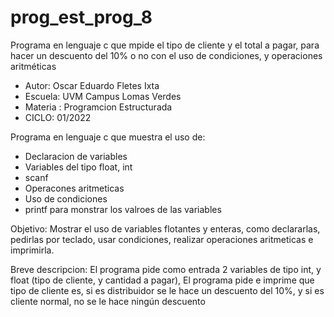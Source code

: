 # prog_est_prog_8
Programa en lenguaje c que mpide el tipo de cliente y el total a pagar, para hacer un descuento del 10% o no con el uso de condiciones, y operaciones aritméticas
* Autor: Oscar Eduardo Fletes Ixta
* Escuela: UVM Campus Lomas Verdes
* Materia : Programcion Estructurada
* CICLO: 01/2022

Programa en lenguaje c que muestra el uso de:
* Declaracion de variables 
* Variables del tipo float, int
* scanf
* Operacones aritmeticas 
* Uso de condiciones 
* printf para monstrar los valroes de las variables

Objetivo:
Mostrar el uso de variables flotantes y enteras, como declararlas, pedirlas por teclado, usar condiciones,
realizar operaciones aritmeticas e imprimirla.

Breve descripcion:
El programa pide como entrada 2 variables de tipo int, y float (tipo de cliente, y cantidad a pagar),
El programa pide e imprime que tipo de cliente es, si es distribuidor se le hace un descuento del 10%, y si es cliente normal, no se le hace ningún descuento
